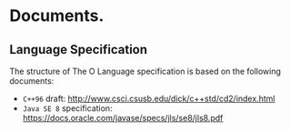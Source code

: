 # Documents.

## Language Specification

The structure of The O Language specification is based on the following documents:
  - `C++96` draft: http://www.csci.csusb.edu/dick/c++std/cd2/index.html
  - `Java SE 8` specification: https://docs.oracle.com/javase/specs/jls/se8/jls8.pdf
